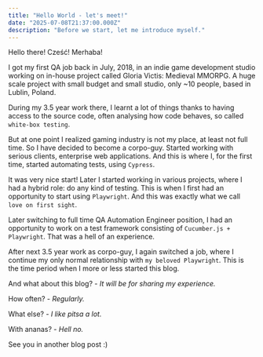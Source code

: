 ```yaml
---
title: "Hello World - let's meet!"
date: "2025-07-08T21:37:00.000Z"
description: "Before we start, let me introduce myself."
---
```


Hello there! Cześć! Merhaba!

I got my first QA job back in July, 2018, in an indie game development studio working on in-house project called Gloria Victis: Medieval MMORPG. A huge scale project with small budget and small studio, only ~10 people, based in Lublin, Poland. 

During my 3.5 year work there, I learnt a lot of things thanks to having access to the source code, often analysing how code behaves, so called `white-box testing`.

But at one point I realized gaming industry is not my place, at least not full time. So I have decided to become a corpo-guy. Started working with serious clients, enterprise web applications. And this is where I, for the first time, started automating tests, using `Cypress`.

It was very nice start! Later I started working in various projects, where I had a hybrid role: do any kind of testing. This is when I first had an opportunity to start using `Playwright`. And this was exactly what we call `love on first sight`.

Later switching to full time QA Automation Engineer position, I had an opportunity to work on a test framework consisting of `Cucumber.js + Playwright`. That was a hell of an experience. 

After next 3.5 year work as corpo-guy, I again switched a job, where I continue my only normal relationship with `my beloved Playwright`. This is the time period when I more or less started this blog.

And what about this blog? - *It will be for sharing my experience.*

How often? - *Regularly.*

What else? - *I like pitsa a lot.*

With ananas? - *Hell no.*

See you in another blog post :)